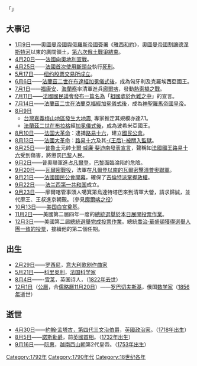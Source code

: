 「」

## 大事记

  - [1月9日](../Page/1月9日.md "wikilink")——[奧圖曼帝國與](https://zh.wikipedia.org/wiki/奧圖曼帝國 "wikilink")[俄羅斯帝國簽署](https://zh.wikipedia.org/wiki/俄羅斯帝國 "wikilink")《[雅西和約](https://zh.wikipedia.org/wiki/雅西和約 "wikilink")》，[奧圖曼帝國割讓](https://zh.wikipedia.org/wiki/奧圖曼帝國 "wikilink")[德涅斯特河](../Page/德涅斯特河.md "wikilink")以東的廣闊領土，[第六次俄土戰爭結束](https://zh.wikipedia.org/wiki/第六次俄土戰爭 "wikilink")。
  - [4月20日](../Page/4月20日.md "wikilink")——[法國向](https://zh.wikipedia.org/wiki/法国 "wikilink")[奧地利宣戰](https://zh.wikipedia.org/wiki/奥地利 "wikilink")。
  - [4月25日](../Page/4月25日.md "wikilink")——[法國首次使用](https://zh.wikipedia.org/wiki/法国 "wikilink")[斷頭台](../Page/斷頭台.md "wikilink")執行[死刑](../Page/死刑.md "wikilink")。
  - [5月17日](../Page/5月17日.md "wikilink")——[纽约股票交易所成立](../Page/纽约证券交易所.md "wikilink")。
  - [6月6日](../Page/6月6日.md "wikilink")——[法蘭茲二世在](https://zh.wikipedia.org/wiki/法蘭茲二世_\(神聖羅馬帝國\) "wikilink")[布達經](https://zh.wikipedia.org/wiki/布達 "wikilink")[加冕儀式後](https://zh.wikipedia.org/wiki/加冕 "wikilink")，成為匈牙利及克羅埃西亞國王。
  - [7月1日](../Page/7月1日.md "wikilink")——[福康安](../Page/福康安.md "wikilink")、[海蘭察](../Page/海蘭察.md "wikilink")率清軍進兵[廓爾喀](https://zh.wikipedia.org/wiki/廓爾喀 "wikilink")，發動[熱索橋之戰](../Page/廓爾喀之役.md "wikilink")。
  - [7月11日](https://zh.wikipedia.org/wiki/7月11日 "wikilink")——[法國國民議會發布一篇名為](https://zh.wikipedia.org/wiki/法國 "wikilink")「[祖國處於危難之中](https://zh.wikipedia.org/wiki/祖國處於危難之中 "wikilink")」的宣言。
  - [7月14日](https://zh.wikipedia.org/wiki/7月14日 "wikilink")——[法蘭茲二世在](https://zh.wikipedia.org/wiki/法蘭茲二世_\(神聖羅馬帝國\) "wikilink")[法蘭克福經](https://zh.wikipedia.org/wiki/法蘭克福 "wikilink")[加冕儀式後](https://zh.wikipedia.org/wiki/加冕 "wikilink")，成為[神聖羅馬帝國皇帝](https://zh.wikipedia.org/wiki/神聖羅馬帝國 "wikilink")。
  - [8月9日](../Page/8月9日.md "wikilink")
      - [台灣](https://zh.wikipedia.org/wiki/台灣 "wikilink")[嘉義](../Page/嘉義縣.md "wikilink")[梅山地區發生](https://zh.wikipedia.org/wiki/梅山鄉_\(臺灣\) "wikilink")[大地震](https://zh.wikipedia.org/wiki/1792年梅山大地震 "wikilink"), 專家推定其規模亦達7.1。
      - [法蘭茲二世在](https://zh.wikipedia.org/wiki/法蘭茲二世_\(神聖羅馬帝國\) "wikilink")[布拉格](../Page/布拉格.md "wikilink")經[加冕儀式後](https://zh.wikipedia.org/wiki/加冕 "wikilink")，成為波希米亞國王。
  - [8月10日](../Page/8月10日.md "wikilink")——[法国大革命](../Page/法国大革命.md "wikilink")：逮捕[路易十六](../Page/路易十六.md "wikilink")，建立[國民公會](https://zh.wikipedia.org/wiki/國民公會 "wikilink")。
  - [8月13日](../Page/8月13日.md "wikilink")——[法國大革命](../Page/法国大革命.md "wikilink")：[路易十六](../Page/路易十六.md "wikilink")及其[-{王后}-被關入監獄](../Page/玛丽·安托瓦内特.md "wikilink")。
  - [8月25日](../Page/8月25日.md "wikilink")——[普魯士](../Page/普魯士.md "wikilink")元帥[卡爾·威廉·斐迪南發表宣言](https://zh.wikipedia.org/wiki/卡爾·威廉·斐迪南 "wikilink")，聲稱如[法國國王](https://zh.wikipedia.org/wiki/法國國王 "wikilink")[路易十六](../Page/路易十六.md "wikilink")受到傷害，將懲罰[巴黎](../Page/巴黎.md "wikilink")人民。
  - [9月2日](../Page/9月2日.md "wikilink")——普奧聯軍進占[凡爾登](https://zh.wikipedia.org/wiki/凡爾登 "wikilink")，[巴黎](../Page/巴黎.md "wikilink")面臨淪陷的危險。
  - [9月20日](../Page/9月20日.md "wikilink")——[瓦爾密戰役](../Page/瓦爾密戰役.md "wikilink")，法軍在[凡爾登以南的](https://zh.wikipedia.org/wiki/凡爾登 "wikilink")[瓦爾密擊潰普奧聯軍](https://zh.wikipedia.org/wiki/瓦爾密 "wikilink")。
  - [9月21日](../Page/9月21日.md "wikilink")——[法國](https://zh.wikipedia.org/wiki/法國 "wikilink")[國民公會開幕](https://zh.wikipedia.org/wiki/國民公會 "wikilink")，確保了[吉倫特派掌握政權](https://zh.wikipedia.org/wiki/吉倫特派 "wikilink")。
  - [9月22日](../Page/9月22日.md "wikilink")——[法兰西第一共和国](../Page/法兰西第一共和国.md "wikilink")成立。
  - [9月23日](../Page/9月23日.md "wikilink")——廓爾喀管事頭人噶箕第烏達特塔巴來到清軍大營，請求歸誠，並代廓王、王叔進京朝覲。（參見[廓爾喀之役](../Page/廓爾喀之役.md "wikilink")）
  - [10月13日](../Page/10月13日.md "wikilink")——[美国](https://zh.wikipedia.org/wiki/美國 "wikilink")[白宫奠基](https://zh.wikipedia.org/wiki/白宫 "wikilink")。
  - [11月2日](../Page/11月2日.md "wikilink")——美國第二屆四年一度的[總統選舉於本日展開投票作業](../Page/1792年美国总统选举.md "wikilink")。
  - [12月3日](../Page/12月3日.md "wikilink")——美國第二屆[總統選舉完成投票作業](../Page/1792年美国总统选举.md "wikilink")。總統[喬治·華盛頓獲得選舉人團一致的投票](https://zh.wikipedia.org/wiki/喬治·華盛頓 "wikilink")，接續他的第二個任期。

## 出生

  - [2月29日](../Page/2月29日.md "wikilink")——[罗西尼](https://zh.wikipedia.org/wiki/吉奥阿基诺·罗西尼 "wikilink")，[意大利](../Page/意大利.md "wikilink")[歌剧](../Page/歌剧.md "wikilink")[作曲家](https://zh.wikipedia.org/wiki/作曲家 "wikilink")
  - [5月21日](../Page/5月21日.md "wikilink")——[科里奥利](../Page/贾斯帕-古斯塔夫·科里奥利.md "wikilink")，[法国科学家](https://zh.wikipedia.org/wiki/法国 "wikilink")
  - [8月4日](../Page/8月4日.md "wikilink")——-[雪莱](https://zh.wikipedia.org/wiki/雪萊 "wikilink")，英国诗人，（[1822年去世](https://zh.wikipedia.org/wiki/1822年 "wikilink")）
  - [12月1日](../Page/12月1日.md "wikilink")（[公曆](https://zh.wikipedia.org/wiki/公历 "wikilink")，合[儒略曆](../Page/儒略曆.md "wikilink")[11月20日](../Page/11月20日.md "wikilink")）——[罗巴切夫斯基](https://zh.wikipedia.org/wiki/罗巴切夫斯基 "wikilink")，俄国[数学家](../Page/数学家.md "wikilink")（[1856年](../Page/1856年.md "wikilink")逝世）

## 逝世

  - [4月30日](../Page/4月30日.md "wikilink")——[約翰·孟塔古，第四代三文治伯爵](../Page/約翰·孟塔古，第四代三明治伯爵.md "wikilink")，[英國](https://zh.wikipedia.org/wiki/英国 "wikilink")[政治家](../Page/政治家.md "wikilink")。（[1718年出生](https://zh.wikipedia.org/wiki/1718年 "wikilink")）
  - [8月5日](../Page/8月5日.md "wikilink")——[諾斯勳爵](https://zh.wikipedia.org/wiki/腓特烈·諾斯，諾斯勳爵 "wikilink")，前[英國首相](../Page/英国首相.md "wikilink")。（[1732年出生](https://zh.wikipedia.org/wiki/1732年 "wikilink")）
  - [9月16日](../Page/9月16日.md "wikilink")——[阮惠](../Page/阮惠.md "wikilink")，[越南](https://zh.wikipedia.org/wiki/越南 "wikilink")[西山朝](../Page/西山朝.md "wikilink")第2代皇帝。（[1753年出生](https://zh.wikipedia.org/wiki/1753年 "wikilink")）

[Category:1792年](https://zh.wikipedia.org/wiki/Category:1792年 "wikilink") [Category:1790年代](https://zh.wikipedia.org/wiki/Category:1790年代 "wikilink") [Category:18世纪各年](https://zh.wikipedia.org/wiki/Category:18世纪各年 "wikilink")